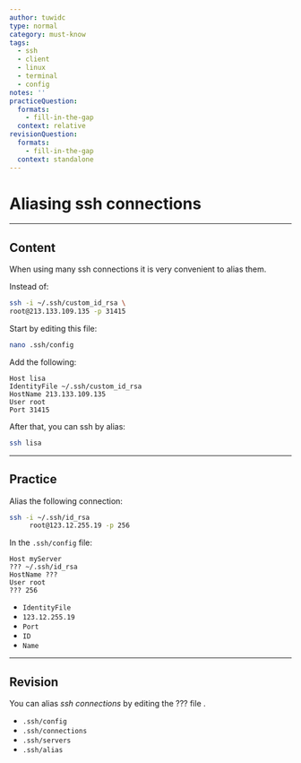 ```yaml
---
author: tuwidc
type: normal
category: must-know
tags:
  - ssh
  - client
  - linux
  - terminal
  - config
notes: ''
practiceQuestion:
  formats:
    - fill-in-the-gap
  context: relative
revisionQuestion:
  formats:
    - fill-in-the-gap
  context: standalone
---
```


# Aliasing ssh connections


---

## Content

When using many ssh connections it is very convenient to alias them.

Instead of:

```bash
ssh -i ~/.ssh/custom_id_rsa \
root@213.133.109.135 -p 31415
```

Start by editing this file:

```bash
nano .ssh/config
```

Add the following:

```plain-text
Host lisa
IdentityFile ~/.ssh/custom_id_rsa
HostName 213.133.109.135
User root
Port 31415
```

After that, you can ssh by alias:

```bash
ssh lisa
```


---

## Practice

Alias the following connection:

```bash
ssh -i ~/.ssh/id_rsa
     root@123.12.255.19 -p 256
```

In the `.ssh/config` file:

```plain-text
Host myServer
??? ~/.ssh/id_rsa
HostName ???
User root
??? 256
```

- `IdentityFile`
- `123.12.255.19`
- `Port`
- `ID`
- `Name`


---

## Revision

You can alias *ssh connections* by editing the ??? file .

- `.ssh/config`
- `.ssh/connections`
- `.ssh/servers`
- `.ssh/alias`
